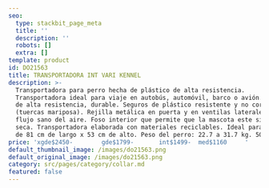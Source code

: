 ```yaml
---
seo:
  type: stackbit_page_meta
  title: ''
  description: ''
  robots: []
  extra: []
template: product
id: DO21563
title: TRANSPORTADORA INT VARI KENNEL
description: >-
  Transportadora para perro hecha de plástico de alta resistencia.
  Transportadora ideal para viaje en autobús, automóvil, barco o avión. Plástico
  de alta resistencia, durable. Seguros de plástico resistente y no corrosivo
  (tuercas mariposa). Rejilla metálica en puerta y en ventilas laterales para un
  flujo sano del aire. Foso interior que permite que la mascota este siempre
  seca. Transportadora elaborada con materiales reciclables. Ideal para perros
  de 81 cm de largo x 53 cm de alto. Peso del perro: 22.7 a 31.7 kg. 50 a 70 lb
price: 'xgde$2450-        gde$1799-       int$1499-  med$1160     '
default_thumbnail_image: /images/do21563.png
default_original_image: /images/do21563.png
category: src/pages/category/collar.md
featured: false
---
```

